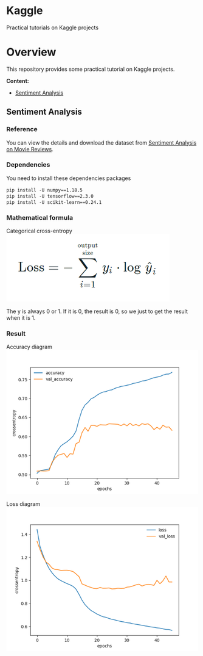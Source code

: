 # Kaggle
Practical tutorials on Kaggle projects

<!--
# ==================================================================================================
#
#   Overview
#
# ==================================================================================================
--->

# Overview <a id="Overview"></a>

This repository provides some practical tutorial on Kaggle projects.

**Content:**

* [Sentiment Analysis](#Sentiment_Analysis)


<!--
# ==================================================================================================
#
#   Sentiment Analysis
#
# ==================================================================================================
--->

## Sentiment Analysis <a id="Sentiment_Analysis"></a>

### Reference

You can view the details and download the dataset from [Sentiment Analysis on Movie Reviews](https://www.kaggle.com/competitions/sentiment-analysis-on-movie-reviews/data).

### Dependencies
You need to install these dependencies packages

    pip install -U numpy==1.18.5
    pip install -U tensorflow==2.3.0
    pip install -U scikit-learn==0.24.1

### Mathematical formula
Categorical cross-entropy
![Categorical cross-entropy](./sentiment_analysis/image/categorical_crossentropy.png)

The y is always 0 or 1. If it is 0, the result is 0, so we just to get the result when it is 1.

### Result

Accuracy diagram
![Accuracy](./sentiment_analysis/image/accuracy.png)

Loss diagram
![Loss](./sentiment_analysis/image/loss.png)
